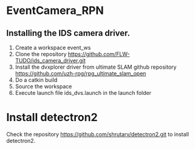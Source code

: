# EventCamera_RPN
## Installing the IDS camera driver.

1. Create a workspace event_ws
2. Clone the repository https://github.com/FLW-TUDO/ids_camera_driver.git
3. Install the dvxplorer driver from ultimate SLAM github repository https://github.com/uzh-rpg/rpg_ultimate_slam_open
4. Do a catkin build
5. Source the workspace
6. Execute launch file ids_dvs.launch in the launch folder

# Install detectron2
Check the repository https://github.com/shrutarv/detectron2.git to install detectron2.

